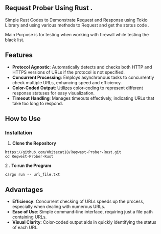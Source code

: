 ## Request Prober Using Rust . 

Simple Rust Codes to Demonstrate Request and Response using Tokio Library and using various methods to Request and get the status code . 

Main Purpose is for testing when working with firewall while testing the black list.

## Features

- **Protocol Agnostic**: Automatically detects and checks both HTTP and HTTPS versions of URLs if the protocol is not specified.
- **Concurrent Processing**: Employs asynchronous tasks to concurrently check multiple URLs, enhancing speed and efficiency.
- **Color-Coded Output**: Utilizes color-coding to represent different response statuses for easy visualization.
- **Timeout Handling**: Manages timeouts effectively, indicating URLs that take too long to respond.

## How to Use

### Installation

1. **Clone the Repository**

```
https://github.com/Whitecat18/Reqwest-Prober-Rust.git
cd Reqwest-Prober-Rust
```

2 . **To run the Program**

```
cargo run -- url_file.txt 
```

## Advantages

- **Efficiency**: Concurrent checking of URLs speeds up the process, especially when dealing with numerous URLs.
- **Ease of Use**: Simple command-line interface, requiring just a file path containing URLs.
- **Visual Clarity**: Color-coded output aids in quickly identifying the status of each URL.
